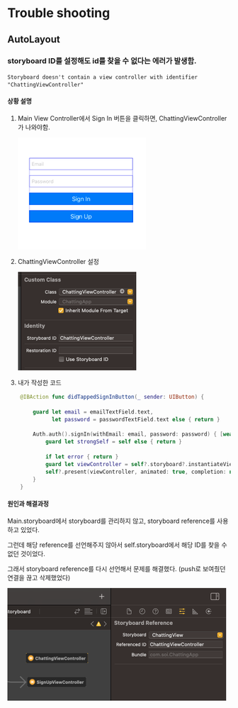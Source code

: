 # Trouble shooting

## AutoLayout

### storyboard ID를 설정해도 id를 찾을 수 없다는 에러가 발생함.

`Storyboard doesn't contain a view controller with identifier  "ChattingViewController"`

#### 상황 설명

1.  Main View Controller에서 Sign In 버튼을 클릭하면, ChattingViewController가 나와야함.

    ![](<../../.gitbook/assets/image (25).png>)
2.  ChattingViewController 설정

    ![](<../../.gitbook/assets/image (33).png>)
3. 내가 작성한 코드

```swift
    @IBAction func didTappedSignInButton(_ sender: UIButton) {
        
        guard let email = emailTextField.text,
              let password = passwordTextField.text else { return }
        
        Auth.auth().signIn(withEmail: email, password: password) { [weak self] result, error in
            guard let strongSelf = self else { return }
            
            if let error { return }
            guard let viewController = self?.storyboard?.instantiateViewController(withIdentifier: "ChattingViewController") as? ChattingViewController else { return }
            self?.present(viewController, animated: true, completion: nil)
        }
    }
```

#### 원인과 해결과정

Main.storyboard에서 storyboard를 관리하지 않고, storyboard reference를 사용하고 있었다.

그런데 해당 reference를 선언해주지 않아서 self.storyboard에서 해당 ID를 찾을 수 없던 것이었다.

그래서 storyboard reference를 다시 선언해서 문제를 해결했다. (push로 보여줬던 연결을 끊고 삭제했었다)

![](<../../.gitbook/assets/image (9).png>)
